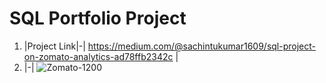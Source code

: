 # SQL Portfolio Project

1. |Project Link|-| https://medium.com/@sachintukumar1609/sql-project-on-zomato-analytics-ad78ffb2342c |
2. |-|
![Zomato-1200](https://user-images.githubusercontent.com/103982094/213903540-d4fb743a-fb9c-4c06-821f-536f381002bb.jpg)
